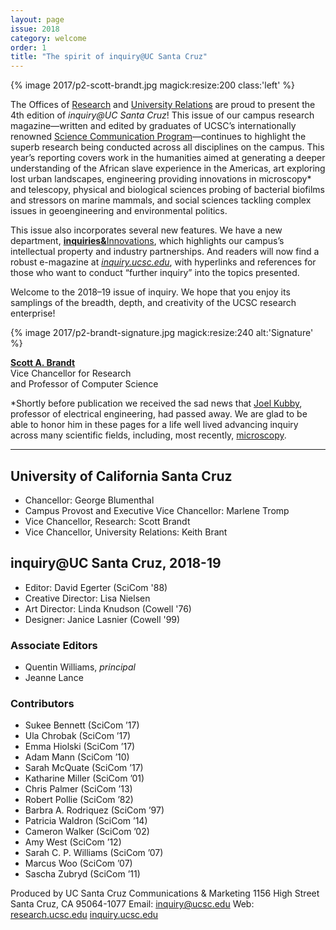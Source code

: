```yaml
---
layout: page
issue: 2018
category: welcome
order: 1
title: "The spirit of inquiry@UC Santa Cruz"
---
```


{% image 2017/p2-scott-brandt.jpg magick:resize:200 class:'left' %}

The Offices of [Research](https://officeofresearch.ucsc.edu/) and [University Relations](https://urelations.ucsc.edu/) are proud to present the 4th edition of *inquiry@UC Santa Cruz*! This issue of our campus research magazine—written and edited by graduates of UCSC’s internationally renowned [Science Communication Program](https://scicom.ucsc.edu/)—continues to highlight the superb research being conducted across all disciplines on the campus. This year’s reporting covers work in the humanities aimed at generating a deeper understanding of the African slave experience in the Americas, art exploring lost urban landscapes, engineering providing innovations in microscopy\* and telescopy, physical and biological sciences probing of bacterial biofilms and stressors on marine mammals, and social sciences tackling complex issues in geoengineering and environmental politics.

This issue also incorporates several new features. We have a new department, [**inquiries&**<span class="caps">Innovations</span>](/2018-19/innovations/), which highlights our campus’s intellectual property and industry partnerships. And readers will now find a robust e-magazine at [*inquiry.ucsc.edu*](http://inquiry.ucsc.edu/), with hyperlinks and references for those who want to conduct “further inquiry” into the topics presented.

Welcome to the 2018–19 issue of inquiry. We hope that you enjoy its samplings of the breadth, depth, and creativity of the UCSC research enterprise!

{% image 2017/p2-brandt-signature.jpg magick:resize:240 alt:'Signature' %}

[**Scott A. Brandt**](https://www.soe.ucsc.edu/people/sbrandt)  
Vice Chancellor for Research  
and Professor of Computer Science

<figcaption>*Shortly before publication we received the sad news that <a href="https://news.ucsc.edu/2018/05/joel-kubby-in-memoriam.html">Joel Kubby</a>, professor of electrical engineering, had passed away. We are glad to be able to honor him in these pages for a life well lived advancing inquiry across many scientific fields, including, most recently, <a href="/2018-19/guided-by-the-light/">microscopy</a>.</figcaption>

****

## University of California Santa Cruz

- Chancellor: George Blumenthal
- Campus Provost and Executive Vice Chancellor: Marlene Tromp
- Vice Chancellor, Research: Scott Brandt
- Vice Chancellor, University Relations: Keith Brant

## inquiry@UC Santa Cruz, 2018-19

- Editor: David Egerter (SciCom '88)
- Creative Director: Lisa Nielsen
- Art Director: Linda Knudson (Cowell '76)
- Designer: Janice Lasnier (Cowell '99)

### Associate Editors

- Quentin Williams, _principal_
- Jeanne Lance

### Contributors

- Sukee Bennett (SciCom ’17)
- Ula Chrobak (SciCom ’17)
- Emma Hiolski (SciCom ’17)	
- Adam Mann (SciCom ’10)
- Sarah McQuate (SciCom ’17)
- Katharine Miller (SciCom ’01)	
- Chris Palmer (SciCom ’13)
- Robert Pollie (SciCom ’82)
- Barbra A. Rodriquez (SciCom ’97)
- Patricia Waldron (SciCom ’14)
- Cameron Walker (SciCom ’02)
- Amy West (SciCom ’12)
- Sarah C. P. Williams (SciCom ’07)
- Marcus Woo (SciCom ’07)
- Sascha Zubryd (SciCom ’11)

Produced by UC Santa Cruz Communications & Marketing
1156 High Street
Santa Cruz, CA 95064-1077
Email: inquiry@ucsc.edu
Web: [research.ucsc.edu](http://research.ucsc.edu) [inquiry.ucsc.edu](http://inquiry.ucsc.edu)